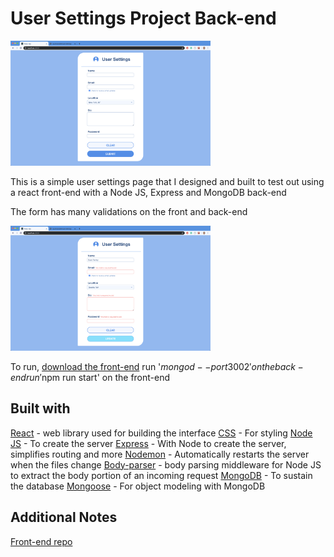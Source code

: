 # User Settings Project Back-end

<img alt="User-setting-image" src="images/User-setting-image.png" width="320px" height="200px">

This is a simple user settings page that I designed and built to test out using a react front-end with a Node JS, Express and MongoDB back-end

The form has many validations on the front and back-end

<img alt="User-setting-image" src="images/User-setting-image2.png" width="320px" height="200px">

To run, [download the front-end](https://github.com/EvanPavley/user-frontend)
run '$mongod --port 3002' on the back-end
run '$npm run start' on the front-end

## Built with
[React](https://reactjs.org/) - web library used for building the interface
[CSS](https://developer.mozilla.org/en-US/docs/Web/CSS) - For styling
[Node JS](https://nodejs.org/en/) - To create the server
[Express](https://expressjs.com/) - With Node to create the server, simplifies routing and more
[Nodemon](https://nodemon.io/) - Automatically restarts the server when the files change
[Body-parser](https://www.npmjs.com/package/body-parser) - body parsing middleware for Node JS to extract the body portion of an incoming request
[MongoDB](https://www.mongodb.com/) - To sustain the database
[Mongoose](https://mongoosejs.com/) - For object modeling with MongoDB

## Additional Notes
[Front-end repo](https://github.com/EvanPavley/user-frontend)
